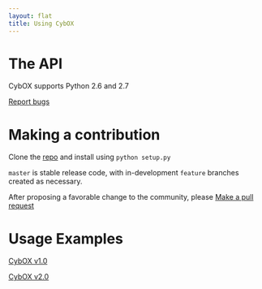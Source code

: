 ```yaml
---
layout: flat
title: Using CybOX
---
```


# The API
CybOX supports Python 2.6 and 2.7 

[Report bugs](https://github.com/CybOXProject/python-cybox/issues) 

# Making a contribution 
Clone the [repo](https://github.com/CybOXProject/python-cybox) and install using `python setup.py`

`master` is stable release code, with in-development `feature` branches created as necessary.

After proposing a favorable change to the community, please [Make a pull request](https://github.com/CybOXProject/python-cybox/pulls) 


# Usage Examples
[CybOX v1.0](/examples/cybox1.html)

[CybOX v2.0](/examples/cybox2.html)
